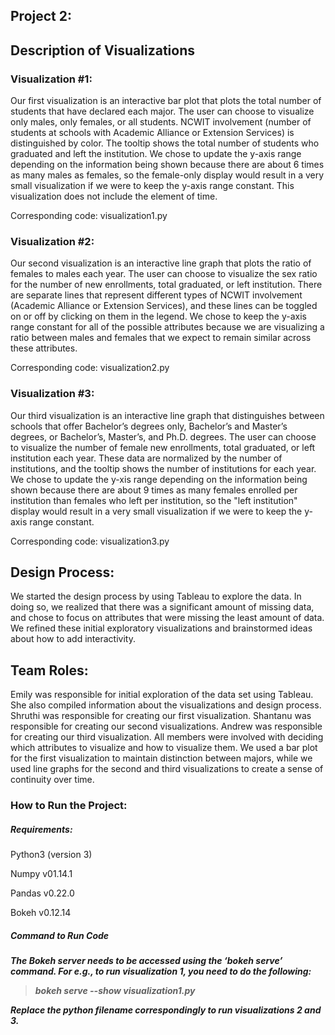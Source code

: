 <h2> Project 2: </h2>

<h2> Description of Visualizations </h2>

<h3> Visualization #1: </h3>

Our first visualization is an interactive bar plot that plots the total number of students that have declared each major. The user can choose to visualize only males, only females, or all students. NCWIT involvement (number of students at schools with Academic Alliance or Extension Services) is distinguished by color. The tooltip shows the total number of students who graduated and left the institution. We chose to update the y-axis range depending on the information being shown because there are about 6 times as many males as females, so the female-only display would result in a very small visualization if we were to keep the y-axis range constant. This visualization does not include the element of time.

<p>Corresponding code: visualization1.py </p>

<h3> Visualization #2: </h3>

Our second visualization is an interactive line graph that plots the ratio of females to males each year. The user can choose to visualize the sex ratio for the number of new enrollments, total graduated, or left institution. There are separate lines that represent different types of NCWIT involvement (Academic Alliance or Extension Services), and these lines can be toggled on or off by clicking on them in the legend. We chose to keep the y-axis range constant for all of the possible attributes because we are visualizing a ratio between males and females that we expect to remain similar across these attributes.

<p>Corresponding code: visualization2.py </p>


<h3> Visualization #3: </h3>

Our third visualization is an interactive line graph that distinguishes between schools that offer Bachelor’s degrees only, Bachelor’s and Master’s degrees, or Bachelor’s, Master’s, and Ph.D. degrees. The user can choose to visualize the number of female new enrollments, total graduated, or left institution each year. These data are normalized by the number of institutions, and the tooltip shows the number of institutions for each year. We chose to update the y-xis range depending on the information being shown because there are about 9 times as many females enrolled per institution than females who left per institution, so the "left institution" display would result in a very small visualization if we were to keep the y-axis range constant.

<p>Corresponding code: visualization3.py </p>

<h2> Design Process: </h2>

We started the design process by using Tableau to explore the data. In doing so, we realized that there was a significant amount of missing data, and chose to focus on attributes that were missing the least amount of data. We refined these initial exploratory visualizations and brainstormed ideas about how to add interactivity.

<h2> Team Roles: </h2>

Emily was responsible for initial exploration of the data set using Tableau. She also compiled information about the visualizations and design process. Shruthi was responsible for creating our first visualization. Shantanu was responsible for creating our second visualizations. Andrew was responsible for creating our third visualization. All members were involved with deciding which attributes to visualize and how to visualize them. We used a bar plot for the first visualization to maintain distinction between majors, while we used line graphs for the second and third visualizations to create a sense of continuity over time.

<h3> How to Run the Project: </h3>

<h5> Requirements: </h5>

Python3 (version 3)

Numpy v01.14.1

Pandas v0.22.0

Bokeh v0.12.14

<h5> Command to Run Code <h5>

The Bokeh server needs to be accessed using the ‘bokeh serve’ command. For e.g., to run visualization 1, you need to do the following:

> bokeh serve --show visualization1.py

Replace the python filename correspondingly to run visualizations 2 and 3.